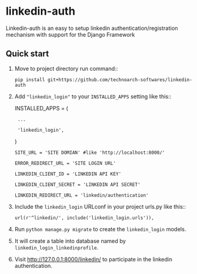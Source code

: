 # linkedin-auth
Linkedin-auth is an easy to setup linkedin authentication/registration mechanism with support for the Django Framework



Quick start
-----------

1. Move to project directory run command::

    `pip install git+https://github.com/technoarch-softwares/linkedin-auth`

2. Add `"linkedin_login"` to your `INSTALLED_APPS` setting like this::

    INSTALLED_APPS = (
    
        ...
    
        'linkedin_login',
    
    )
    
    `SITE_URL = 'SITE DOMIAN' #like 'http://localhost:8000/'`
    
    `ERROR_REDIRECT_URL = 'SITE LOGIN URL'`
    
    `LINKEDIN_CLIENT_ID = 'LINKEDIN API KEY'`
    
    `LINKEDIN_CLIENT_SECRET = 'LINKEDIN API SECRET'`
    
    `LINKEDIN_REDIRECT_URL = 'linkedin/authentication'`

3. Include the `linkedin_login` URLconf in your project urls.py like this::

    `url(r'^linkedin/', include('linkedin_login.urls')),`

4. Run `python manage.py migrate` to create the `linkedin_login` models.

5. It will create a table into database named by `linkedin_login_linkedinprofile`.

6. Visit http://127.0.0.1:8000/linkedin/ to participate in the linkedin authentication.

